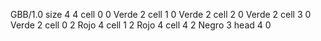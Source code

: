 <gs-board> GBB/1.0
size 4 4
cell 0 0 Verde 2
cell 1 0 Verde 2
cell 2 0 Verde 2
cell 3 0 Verde 2
cell 0 2 Rojo 4
cell 1 2 Rojo 4
cell 4 2 Negro 3
head 4 0
 </gs-board>